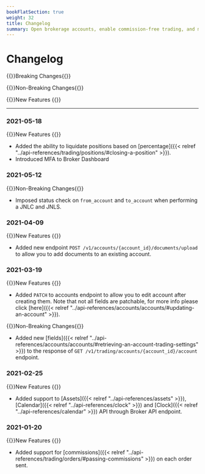 ```yaml
---
bookFlatSection: true
weight: 32
title: Changelog
summary: Open brokerage accounts, enable commission-free trading, and manage the ongoing user experience with Alpaca Broker API
---
```


# Changelog

{{<hint danger>}}Breaking Changes{{</hint>}}

{{<hint warning>}}Non-Breaking Changes{{</hint>}}

{{<hint info>}}New Features {{</hint>}}

---

### **2021-05-18**

{{<hint info>}}New Features {{</hint>}}

- Added the ability to liquidate positions based on [percentage]({{< relref "../api-references/trading/positions/#closing-a-position" >}}).
- Introduced MFA to Broker Dashboard

### **2021-05-12**

{{<hint warning>}}Non-Breaking Changes{{</hint>}}

- Imposed status check on `from_account` and `to_account` when performing a JNLC and JNLS.

### **2021-04-09**

{{<hint info>}}New Features {{</hint>}}

- Added new endpoint `POST /v1/accounts/{account_id}/documents/upload` to allow you to add documents to an existing account.

### **2021-03-19**

{{<hint info>}}New Features {{</hint>}}

- Added `PATCH` to accounts endpoint to allow you to edit account after creating them. Note that not all fields are patchable, for more info please click [here]({{< relref "../api-references/accounts/accounts/#updating-an-account" >}}).

{{<hint warning>}}Non-Breaking Changes{{</hint>}}

- Added new [fields]({{< relref "../api-references/accounts/accounts/#retrieving-an-account-trading-settings" >}}) to the response of `GET /v1/trading/accounts/{account_id}/account` endpoint.

### **2021-02-25**

{{<hint info>}}New Features {{</hint>}}

- Added support to [Assets]({{< relref "../api-references/assets" >}}), [Calendar]({{< relref "../api-references/clock" >}}) and [Clock]({{< relref "../api-references/calendar" >}}) API through Broker API endpoint.

### **2021-01-20**

{{<hint info>}}New Features {{</hint>}}

- Added support for [commissions]({{< relref "../api-references/trading/orders/#passing-commissions" >}}) on each order sent.
